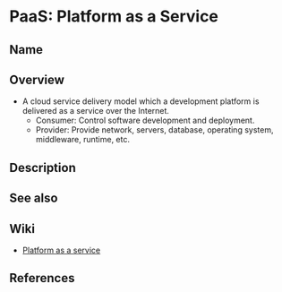 # PaaS: Platform as a Service

## Name

## Overview
- A cloud service delivery model which a development platform is delivered as a service over the Internet.
   - Consumer: Control software development and deployment.
   - Provider: Provide network, servers, database, operating system, middleware, runtime, etc.

## Description

## See also

## Wiki
- [Platform as a service](https://en.wikipedia.org/wiki/Platform)

## References
